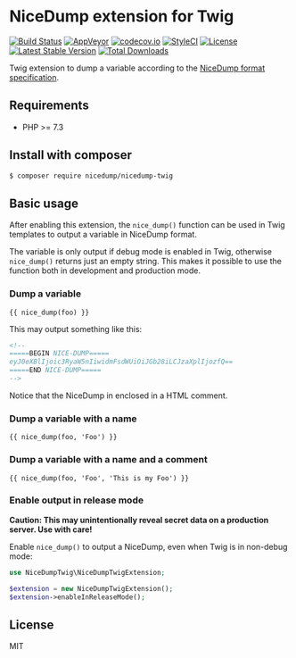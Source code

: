 # NiceDump extension for Twig

[![Build Status](https://travis-ci.org/themichaelhall/nicedump-twig.svg?branch=master)](https://travis-ci.org/themichaelhall/nicedump-twig)
[![AppVeyor](https://ci.appveyor.com/api/projects/status/github/themichaelhall/nicedump-twig?branch=master&svg=true)](https://ci.appveyor.com/project/themichaelhall/nicedump-twig/branch/master)
[![codecov.io](https://codecov.io/gh/themichaelhall/nicedump-twig/coverage.svg?branch=master)](https://codecov.io/gh/themichaelhall/nicedump-twig?branch=master)
[![StyleCI](https://styleci.io/repos/163513640/shield?style=flat&branch=master)](https://styleci.io/repos/163513640)
[![License](https://poser.pugx.org/nicedump/nicedump-twig/license)](https://packagist.org/packages/nicedump/nicedump-twig)
[![Latest Stable Version](https://poser.pugx.org/nicedump/nicedump-twig/v/stable)](https://packagist.org/packages/nicedump/nicedump-twig)
[![Total Downloads](https://poser.pugx.org/nicedump/nicedump-twig/downloads)](https://packagist.org/packages/nicedump/nicedump-twig)

Twig extension to dump a variable according to the [NiceDump format specification](https://nicedump.net/). 

## Requirements

- PHP >= 7.3

## Install with composer

``` bash
$ composer require nicedump/nicedump-twig
```

## Basic usage

After enabling this extension, the ```nice_dump()``` function can be used in Twig templates to output a variable in NiceDump format.

The variable is only output if debug mode is enabled in Twig, otherwise ```nice_dump()``` returns just an empty string. This makes it possible to use the function both in development and production mode.

### Dump a variable

```
{{ nice_dump(foo) }}
```

This may output something like this:

``` html
<!--
=====BEGIN NICE-DUMP=====
eyJ0eXBlIjoic3RyaW5nIiwidmFsdWUiOiJGb28iLCJzaXplIjozfQ==
=====END NICE-DUMP=====
-->
```

Notice that the NiceDump in enclosed in a HTML comment.

### Dump a variable with a name

```
{{ nice_dump(foo, 'Foo') }}
```

### Dump a variable with a name and a comment

```
{{ nice_dump(foo, 'Foo', 'This is my Foo') }}
```

### Enable output in release mode

**Caution: This may unintentionally reveal secret data on a production server. Use with care!**

Enable ```nice_dump()``` to output a NiceDump, even when Twig is in non-debug mode:

``` php
use NiceDumpTwig\NiceDumpTwigExtension;

$extension = new NiceDumpTwigExtension();
$extension->enableInReleaseMode();
```

## License

MIT
